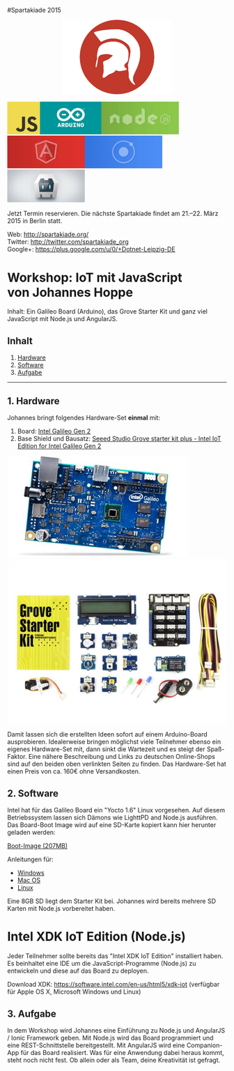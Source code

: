 #Spartakiade 2015

<p align="center"><img src="images/spartakiade-logo.png" width="50%"></p>

<img src="images/resource-javascript.png" height="75"><img src="images/resource-arduino.png" height="75"><img src="images/resource-nodejs.png" height="75"><img src="images/resource-angularjs.png" height="75"><img src="images/resource-ionic.png" height="75"><img src="images/resource-cordova.png" height="75">


Jetzt Termin reservieren.
Die nächste Spartakiade findet am 21.–22. März 2015 in Berlin statt.

Web: http://spartakiade.org/  
Twitter: http://twitter.com/spartakiade_org  
Google+: https://plus.google.com/u/0/+Dotnet-Leipzig-DE  

# Workshop: IoT mit JavaScript<br>von Johannes Hoppe

Inhalt: Ein Galileo Board (Arduino), das Grove Starter Kit und ganz viel JavaScript mit Node.js und AngularJS.

## Inhalt

1. [Hardware](#hardware)
2. [Software](#software)
3. [Aufgabe](#aufgabe)

<hr>

<a name="hardware"></a>
## 1. Hardware

Johannes bringt folgendes Hardware-Set **einmal** mit:

1. Board: [Intel Galileo Gen 2](galileo_board.md)
2. Base Shield und Bausatz: [Seeed Studio Grove starter kit plus - Intel IoT Edition for Intel Galileo Gen 2](seeed_studio_grove_starter_intel_iot.md)

[![Galileo Board](images/galileo_gen_2_board.jpg)](galileo_board.md)
[![Starter Kit](images/devkit_image2.jpg)](seeed_studio_grove_starter_intel_iot.md)


Damit lassen sich die erstellten Ideen sofort auf einem Arduino-Board ausprobieren. Idealerweise bringen möglichst viele Teilnehmer ebenso ein eigenes Hardware-Set mit, dann sinkt die Wartezeit und es steigt der Spaß-Faktor. Eine nähere Beschreibung und Links zu deutschen Online-Shops sind auf den beiden oben verlinkten Seiten zu finden. Das Hardware-Set hat einen Preis von ca. 160€ ohne Versandkosten. 

<a name="software"></a>
## 2. Software

Intel hat für das Galileo Board ein "Yocto 1.6" Linux vorgesehen. Auf diesem Betriebssystem lassen sich Dämons wie LighttPD and Node.js ausführen. Das Board-Boot Image wird auf eine SD-Karte kopiert kann hier herunter geladen werden:

[Boot-Image (207MB)](https://software.intel.com/sites/landingpage/iotdk/board-boot-image.html)

Anleitungen für:
* [Windows](https://software.intel.com/en-us/node/530353)
* [Mac OS](https://software.intel.com/en-us/node/530415)
* [Linux](https://software.intel.com/en-us/node/532598)

Eine 8GB SD liegt dem Starter Kit bei. Johannes wird bereits mehrere SD Karten mit Node.js vorbereitet haben.

# Intel XDK IoT Edition (Node.js)

Jeder Teilnehmer sollte bereits das "Intel XDK IoT Edition" installiert haben. Es beinhaltet eine IDE um die JavaScript-Programme (Node.js) zu entwickeln und diese auf das Board zu deployen.

Download XDK: https://software.intel.com/en-us/html5/xdk-iot
(verfügbar für Apple OS X, Microsoft Windows und Linux)

<a name="aufgabe"></a>
## 3. Aufgabe

In dem Workshop wird Johannes eine Einführung zu Node.js und AngularJS / Ionic Framework geben. Mit Node.js wird das Board programmiert und eine REST-Schnittstelle bereitgestellt. Mit AngularJS wird eine Companion-App für das Board realisiert. Was für eine Anwendung dabei heraus kommt, steht noch nicht fest. Ob allein oder als Team, deine Kreativität ist gefragt.    